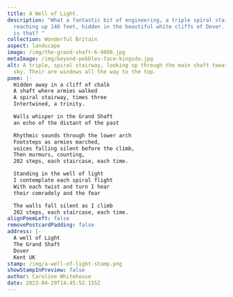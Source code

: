 ```yaml
---
title: A Well of Light.
description: "What a fantastic bit of engineering, a triple spiral staircase,
  reaching up 140 feet, hidden in the beautiful white cliffs of Dover. How neat
  is that? "
collection: Wonderful Britain
aspect: landscape
image: /img/the-grand-shaft-6-9090.jpg
metaImage: /img/beyond-pebbles-face-kingsdo.jpg
alt: A triple, spiral stairway, looking up through the main shaft towards the
  sky. Their are windows all the way to the top.
poem: |-
  Hidden away in a cliff of chalk
  A shaft where armies walked
  A spiral stairway, times three
  Intertwined, a trinity.

  Walls whisper in the Grand Shaft 
  an echo of the distant of the past

  Rhythmic sounds through the lower arch 
  Footsteps as armies marched, 
  voices falling silent before the climb, 
  Then murmurs, counting, 
  202 steps, each staircase, each time.

  Standing in the well of light 
  I contemplate each spiral flight
  With each twist and turn I hear 
  their comradely and the fear

  The walls fall silent as I climb
  202 steps, each staircase, each time.
alignPoemLeft: false
removePostcardPadding: false
address: |-
  A well of Light
  The Grand Shaft
  Dover
  Kent UK
stamp: /img/a-well-of-light-stamp.png
showStampInPreview: false
author: Caroline Whitehouse
date: 2023-04-29T14:45:52.155Z
---
```


